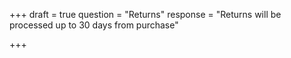 +++
draft = true
question = "Returns"
response = "Returns will be processed up to 30 days from purchase"

+++
